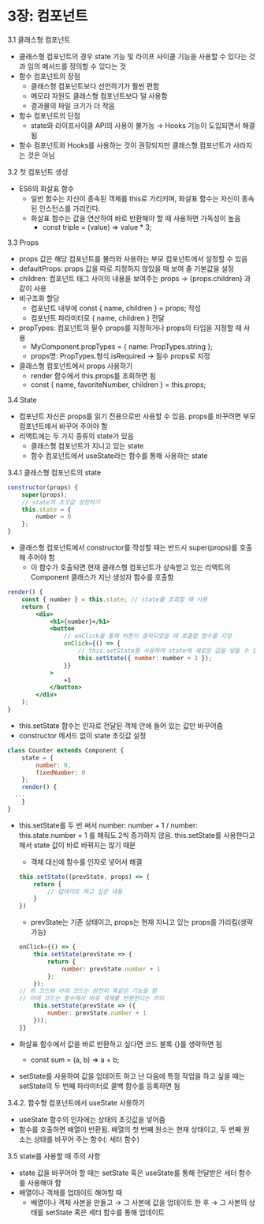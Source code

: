 # 3장: 컴포넌트

3.1 클래스형 컴포넌트

* 클래스형 컴포넌트의 경우 state 기능 및 라이프 사이클 기능을 사용할 수 있다는 것과 임의 메서드를 정의할 수 있다는 것
* 함수 컴포넌트의 장점
  * 클래스형 컴포넌트보다 선언하기가 훨씬 편함
  * 메모리 자원도 클래스형 컴포넌트보다 덜 사용함
  * 결과물의 파일 크기가 더 작음
* 함수 컴포넌트의 단점
  * state와 라이프사이클 API의 사용이 불가능 → Hooks 기능이 도입되면서 해결됨
* 함수 컴포넌트와 Hooks를 사용하는 것이 권장되지만 클래스형 컴포넌트가 사라지는 것은 아님

3.2 첫 컴포넌트 생성

* ES6의 화살표 함수
  * 일반 함수는 자신이 종속된 객체를 this로 가리키며, 화살표 함수는 자신이 종속된 인스턴스를 가리킨다.
  * 화살표 함수는 값을 연산하여 바로 반환해야 할 때 사용하면 가독성이 높음
    * const triple = (value) ⇒ value \* 3;

3.3 Props

* props 값은 해당 컴포넌트를 불러와 사용하는 부모 컴포넌트에서 설정할 수 있음
* defaultProps: props 값을 따로 지정하지 않았을 때 보여 줄 기본값을 설정
* children: 컴포넌트 태그 사이의 내용을 보여주는 props → {props.children} 과 같이 사용
* 비구조화 할당
  * 컴포넌트 내부에 const { name, children } = props; 작성
  * 컴포넌트 파라미터로 { name, children } 전달
* propTypes: 컴포넌트의 필수 props를 지정하거나 props의 타입을 지정할 때 사용
  * MyComponent.propTypes = { name: PropTypes.string };
  * props명: PropTypes.형식.isRequired → 필수 props로 지정
* 클래스형 컴포넌트에서 props 사용하기
  * render 함수에서 this.props를 조회하면 됨
  * const { name, favoriteNumber, children } = this.props;

3.4 State

* 컴포넌트 자신은 props를 읽기 전용으로만 사용할 수 있음. props를 바꾸려면 부모 컴포넌트에서 바꾸어 주어야 함
* 리액트에는 두 가지 종류의 state가 있음
  * 클래스형 컴포넌트가 지니고 있는 state
  * 함수 컴포넌트에서 useState라는 함수를 통해 사용하는 state

3.4.1 클래스형 컴포넌트의 state

```jsx
constructor(props) {
	super(props);
	// state의 초깃값 설정하기
	this.state = {
		number = 0
	};
}
```

* 클래스형 컴포넌트에서 constructor를 작성할 때는 반드시 super(props)를 호출해 주어야 함
  * 이 함수가 호출되면 현재 클래스형 컴포넌트가 상속받고 있는 리액트의 Component 클래스가 지닌 생성자 함수를 호출함

```jsx
render() {
	const { number } = this.state; // state를 조회할 때 사용
	return (
		<div>
			<h1>{number}</h1>
			<button
				// onClick을 통해 버튼이 클릭되었을 때 호출할 함수를 지정
				onClick={() => {
					// this.setState를 사용하여 state에 새로운 값을 넣을 수 있음
					this.setState({ number: number + 1 });
				}}
			>
				+1
			</button>
		</div>
	);
}
```

* this.setState 함수는 인자로 전달된 객체 안에 들어 있는 값만 바꾸어줌
* constructor 메서드 없이 state 초깃값 설정

```jsx
class Counter extends Component {
	state = {
		number: 0,
		fixedNumber: 0
	};
	render() {
  ...
	}
}
```

*   this.setState를 두 번 써서 number: number + 1 / number: this.state.number + 1 를 해줘도 2씩 증가하지 않음. this.setState를 사용한다고 해서 state 값이 바로 바뀌지는 않기 때문

    * 객체 대신에 함수를 인자로 넣어서 해결

    ```jsx
    this.setState((prevState, props) => {
    	return {
    		// 업데이트 하고 싶은 내용
    	}
    })
    ```

    * prevState는 기존 상태이고, props는 현재 지니고 있는 props를 가리킴(생략가능)

    ```jsx
    onClick={() => {
    	this.setState(prevState => {
    		return {
    			number: prevState.number + 1
    		};
    	});
    // 위 코드와 아래 코드는 완전히 똑같은 기능을 함
    // 아래 코드는 함수에서 바로 객체를 반환한다는 의미
    	this.setState(prevState => ({
    		number: prevState.number + 1
    	}));
    }}
    ```
* 화살표 함수에서 값을 바로 반환하고 싶다면 코드 블록 {}를 생략하면 됨
  * const sum = (a, b) ⇒ a + b;
* setState를 사용하여 값을 업데이트 하고 난 다음에 특정 작업을 하고 싶을 때는 setState의 두 번째 파라미터로 콜백 함수를 등록하면 됨

3.4.2. 함수형 컴포넌트에서 useState 사용하기

* useState 함수의 인자에는 상태의 초깃값을 넣어줌
* 함수를 호출하면 배열이 반환됨. 배열의 첫 번째 원소는 현재 상태이고, 두 번째 원소는 상태를 바꾸어 주는 함수(: 세터 함수)

3.5 state를 사용할 때 주의 사항

* state 값을 바꾸어야 할 때는 setState 혹은 useState를 통해 전달받은 세터 함수를 사용해야 함
* 배열이나 객체를 업데이트 해야할 때
  * 배열이나 객체 사본을 만들고 → 그 사본에 값을 업데이트 한 후 → 그 사본의 상태를 setState 혹은 세터 함수를 통해 업데이트
